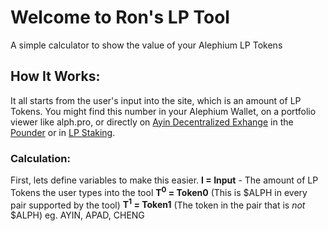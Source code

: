 # Welcome to Ron's LP Tool
A simple calculator to show the value of your Alephium LP Tokens

## How It Works:
It all starts from the user's input into the site, which is an amount of LP Tokens. You might find this number in your Alephium Wallet, on a portfolio viewer like alph.pro, or directly on [Ayin Decentralized Exhange](ayin.app) in the [Pounder](ayin.app/vault) or in [LP Staking](ayin.app/stake).

### Calculation:
First, lets define variables to make this easier. 
**I = Input** - The amount of LP Tokens the user types into the tool
**T<sup>0</sup> = Token0** (This is $ALPH in every pair supported by the tool)
**T<sup>1</sup> = Token1** (The token in the pair that is *not* $ALPH) eg. AYIN, APAD, CHENG
